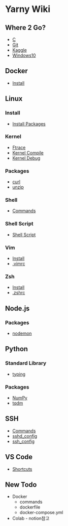 Yarny Wiki
==========

Where 2 Go?
-----------

- [C](./c)
- [Git](./git)
- [Kaggle](./kaggle)
- [Windows10](./windows10)
<!-- - []() -->

Docker
------

- [Install](./docker/install)
<!-- - []() -->

Linux
-----

### Install
- [Install Packages](./linux/install_packages)
### Kernel
- [Ftrace](./linux/kernel/ftrace)
- [Kernel Compile](./linux/kernel/kernel_compile)
- [Kernel Debug](./linux/kernel/kernel_debug)
### Packages
- [curl](./linux/packages/curl)
- [unzip](./linux/packages/unzip)
### Shell
- [Commands](./linux/shell/commands)
### Shell Script
- [Shell Script](./linux/shell_script)
### Vim
- [Install](./linux/vim/install_vim)
- [.vimrc](https://github.com/ehsqjfwk99999/_yarny-archieve/blob/master/.ksy-settings/ksy-vimrc)
### Zsh
- [Install](./linux/zsh/install_zsh)
- [.zshrc](https://github.com/ehsqjfwk99999/_yarny-archieve/blob/master/.ksy-settings/ksy-zshrc)
<!-- - []() -->

Node.js
-------

### Packages
- [nodemon](./nodejs/nodemon)
<!-- - []() -->

Python
------

### Standard Library
- [typing](./python/typing)
### Packages
- [NumPy](./python/numpy)
- [tqdm](./python/tqdm)
<!-- - []() -->

SSH
---

- [Commands](./ssh/commands)
- [sshd_config](./ssh/sshd_config)
- [ssh_config](./ssh/ssh_config)
<!-- - []() -->

VS Code
-------

- [Shortcuts](./vscode/shortcuts)
<!-- - []() -->

New Todo
--------

- Docker
  - commands
  - dockerfile
  - docker-compose.yml
- Colab - notion참고
